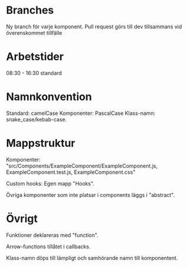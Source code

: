 # Branches

Ny branch för varje komponent.
Pull request görs till dev tillsammans vid överenskommet tillfälle

# Arbetstider

08:30 - 16:30 standard

# Namnkonvention

Standard: camelCase
Komponenter: PascalCase
Klass-namn: snake_case/kebab-case.

# Mappstruktur

Komponenter: "src/Components/ExampleComponent/ExampleComponent.js, ExampleComponent.test.js, ExampleComponent.css"

Custom hooks: Egen mapp "Hooks".

Övriga komponenter som inte platsar i components läggs i "abstract".

# Övrigt

Funktioner deklareras med "function".

Arrow-functions tillåtet i callbacks.

Klass-namn döps till lämpligt och samhörande namn till komponentent.
